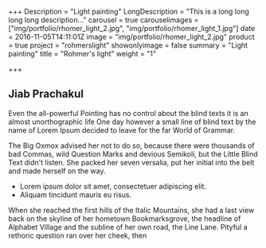 +++
Description = "Light painting"
LongDescription = "This is a long long long long description..."
carousel = true
carouselimages = ["img/portfolio/rhomer_light_2.jpg", "img/portfolio/rhomer_light_1.jpg"]
date = 2016-11-05T14:11:01Z
image = "img/portfolio/rhomer_light_2.jpg"
product = true
project = "rohmerslight"
showonlyimage = false
summary = "Light painting"
title = "Rohmer's light"
weight = "1"

+++
## Jiab Prachakul

Even the all-powerful Pointing has no control about the blind texts it is an almost unorthographic life One day however a small line of blind text by the name of Lorem Ipsum decided to leave for the far World of Grammar.

The Big Oxmox advised her not to do so, because there were thousands of bad Commas, wild Question Marks and devious Semikoli, but the Little Blind Text didn't listen. She packed her seven versalia, put her initial into the belt and made herself on the way.

* Lorem ipsum dolor sit amet, consectetuer adipiscing elit.
* Aliquam tincidunt mauris eu risus.

When she reached the first hills of the Italic Mountains, she had a last view back on the skyline of her hometown Bookmarksgrove, the headline of Alphabet Village and the subline of her own road, the Line Lane. Pityful a rethoric question ran over her cheek, then